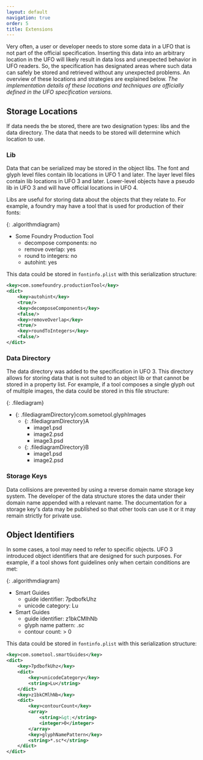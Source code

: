 ```yaml
---
layout: default
navigation: true
order: 5
title: Extensions
---
```


Very often, a user or developer needs to store some data in a UFO that is not part of the official specification. Inserting this data into an arbitrary location in the UFO will likely result in data loss and unexpected behavior in UFO readers. So, the specification has designated areas where such data can safely be stored and retrieved without any unexpected problems. An overview of these locations and strategies are explained below. *The implementation details of these locations and techniques are officially defined in the UFO specification versions.*

## Storage Locations

If data needs the be stored, there are two designation types: libs and the data directory. The data that needs to be stored will determine which location to use.

### Lib

Data that can be serialized may be stored in the object libs. The font and glyph level files contain lib locations in UFO 1 and later. The layer level files contain lib locations in UFO 3 and later. Lower-level objects have a pseudo lib in UFO 3 and will have official locations in UFO 4.

Libs are useful for storing data about the objects that they relate to. For example, a foundry may have a tool that is used for production of their fonts:

{: .algorithmdiagram}
- Some Foundry Production Tool
	- decompose components: no
	- remove overlap: yes
	- round to integers: no
	- autohint: yes

This data could be stored in `fontinfo.plist` with this serialization structure:

```xml
<key>com.somefoundry.productionTool</key>
<dict>
	<key>autohint</key>
	<true/>
	<key>decomposeComponents</key>
	<false/>
	<key>removeOverlap</key>
	<true/>
	<key>roundToIntegers</key>
	<false/>
</dict>
```

### Data Directory

The data directory was added to the specification in UFO 3. This directory allows for storing data that is not suited to an object lib or that cannot be stored in a property list. For example, if a tool composes a single glyph out of multiple images, the data could be stored in this file structure:

{: .filediagram}
- {: .filediagramDirectory}com.sometool.glyphImages
	- {: .filediagramDirectory}A
		- image1.psd
		- image2.psd
		- image3.psd
	- {: .filediagramDirectory}B
		- image1.psd
		- image2.psd

### Storage Keys

Data collisions are prevented by using a reverse domain name storage key system. The developer of the data structure stores the data under their domain name appended with a relevant name. The documentation for a storage key's data may be published so that other tools can use it or it may remain strictly for private use.

## Object Identifiers

In some cases, a tool may need to refer to specific objects. UFO 3 introduced object identifiers that are designed for such purposes. For example, if a tool shows font guidelines only when certain conditions are met:

{: .algorithmdiagram}
- Smart Guides
	- guide identifier: 7pdbofkUhz
	- unicode category: Lu
- Smart Guides
	- guide identifier: z1bkCMlhNb
	- glyph name pattern: *.sc*
	- contour count: > 0

This data could be stored in `fontinfo.plist` with this serialization structure:

```xml
<key>com.sometool.smartGuides</key>
<dict>
	<key>7pdbofkUhz</key>
	<dict>
		<key>unicodeCategory</key>
		<string>Lu</string>
	</dict>
	<key>z1bkCMlhNb</key>
	<dict>
		<key>contourCount</key>
		<array>
			<string>&gt;</string>
			<integer>0</integer>
		</array>
		<key>glyphNamePattern</key>
		<string>*.sc*</string>
	</dict>
</dict>
```